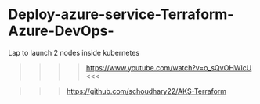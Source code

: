 # Deploy-azure-service-Terraform-Azure-DevOps-
Lap to launch 2 nodes inside kubernetes
  >>>> https://www.youtube.com/watch?v=o_sQvOHWIcU <<<

  >>> https://github.com/schoudhary22/AKS-Terraform
